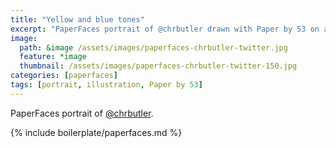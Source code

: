 ```yaml
---
title: "Yellow and blue tones"
excerpt: "PaperFaces portrait of @chrbutler drawn with Paper by 53 on an iPad."
image: 
  path: &image /assets/images/paperfaces-chrbutler-twitter.jpg 
  feature: *image
  thumbnail: /assets/images/paperfaces-chrbutler-twitter-150.jpg
categories: [paperfaces]
tags: [portrait, illustration, Paper by 53]
---
```


PaperFaces portrait of [@chrbutler](https://twitter.com/chrbutler).

{% include boilerplate/paperfaces.md %}
